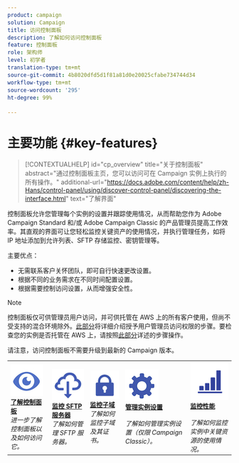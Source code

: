 ```yaml
---
product: campaign
solution: Campaign
title: 访问控制面板
description: 了解如何访问控制面板
feature: 控制面板
role: 架构师
level: 初学者
translation-type: tm+mt
source-git-commit: 4b8020dfd5d1f81a81d0e20025cfabe734744d34
workflow-type: tm+mt
source-wordcount: '295'
ht-degree: 99%

---
```



# 主要功能 {#key-features}

>[!CONTEXTUALHELP]
>id="cp_overview"
>title="关于控制面板"
>abstract="通过控制面板主页，您可以访问可在 Campaign 实例上执行的所有操作。"
>additional-url="https://docs.adobe.com/content/help/zh-Hans/control-panel/using/discover-control-panel/discovering-the-interface.html" text="了解界面"

控制面板允许您管理每个实例的设置并跟踪使用情况，从而帮助您作为 Adobe Campaign Standard 和/或 Adobe Campaign Classic 的产品管理员提高工作效率。其直观的界面可让您轻松监控关键资产的使用情况，并执行管理任务，如将 IP 地址添加到允许列表、SFTP 存储监控、密钥管理等。

主要优点：

* 无需联系客户关怀团队，即可自行快速更改设置。
* 根据不同的业务需求在不同时间配置设置。
* 根据需要控制访问设置，从而增强安全性。

>[!NOTE]
>控制面板仅可供管理员用户访问，并可供托管在 AWS 上的所有客户使用，但尚不受支持的混合环境除外。[此部分](../../discover/using/managing-permissions.md)将详细介绍授予用户管理员访问权限的步骤。要检查您的实例是否托管在 AWS 上，请按照[此部分](../../faq.md)详述的步骤操作。
>
>请注意，访问控制面板不需要升级到最新的 Campaign 版本。

<table>
<tr>
    <td>
        <a href="../../discover/using/accessing-control-panel.md"><img alt="条件" src="assets/do-not-localize/discover.png"/></a>
        <div><a href="../../discover/using/accessing-control-panel.md"><strong>了解控制面板</strong></a></div>
        <em>进一步了解控制面板以及如何访问它。</em>
    </td>
    <td>
        <a href="../../sftp/using/about-sftp-management.md"><img alt="条件" src="assets/do-not-localize/sftp.png"/></a>
        <div><a href="../../sftp/using/about-sftp-management.md"><strong>监控 SFTP 服务器</strong></a></div>
        <em>了解如何管理 SFTP 服务器。</em>
    </td>
    <td>
        <a href="../../subdomains-certificates/using/subdomains-branding.md"><img alt="条件" src="assets/do-not-localize/subdomains.png"/></a>
        <div><a href="../../subdomains-certificates/using/subdomains-branding.md"><strong>监控子域</strong></a></div>
        <em>了解如何监控子域及其证书。</em>
    </td>
    <td>
        <a href="../../instances-settings/using/ip-allow-listing-instance-access.md"><img alt="条件" src="assets/do-not-localize/instance_settings.png"/></a>
        <div><a href="../../instances-settings/using/ip-allow-listing-instance-access.md"><strong>管理实例设置</strong></a></div>
        <br/><em>了解如何管理实例设置（仅限 Campaign Classic）。</em>
    </td>
    <td>
        <a href="../../performance-monitoring/using/about-performance-monitoring.md"><img alt="条件" src="assets/do-not-localize/monitoring-performance.png"/></a>
        <div><a href="../../performance-monitoring/using/about-performance-monitoring.md"><strong>监控性能</strong></a></div>
        <br/><em>了解如何监控实例中关键资源的使用情况。</em>
    </td>
</tr>
</table>
